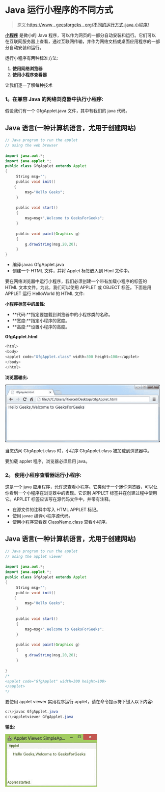 # Java 运行小程序的不同方式

> 原文:[https://www . geesforgeks . org/不同的运行方式-java 小程序/](https://www.geeksforgeeks.org/different-ways-to-run-applet-in-java/)

[**小程序**](https://www.geeksforgeeks.org/java-applet-basics/) 是微小的 Java 程序，可以作为网页的一部分自动安装和运行。它们可以在互联网服务器上查看，通过互联网传输，并作为网络文档或桌面应用程序的一部分自动安装和运行。

运行小程序有两种标准方法:

1.  **使用网络浏览器**
2.  **使用小程序查看器**

让我们逐一了解每种技术

### **1。在兼容 Java 的网络浏览器中执行小程序**:

假设我们有一个 GfgApplet.java 文件，其中有我们的 java 代码。

## Java 语言(一种计算机语言，尤用于创建网站)

```java
// Java program to run the applet 
// using the web browser

import java.awt.*;
import java.applet.*;
public class GfgApplet extends Applet
{
     String msg="";
     public void init()
    {
         msg="Hello Geeks";
     }

     public void start()
     {
         msg=msg+",Welcome to GeeksForGeeks";
     }

     public void paint(Graphics g)
     {
         g.drawString(msg,20,20);
     }
}
```

*   编译:javac GfgApplet.java
*   创建一个 HTML 文件，并将 Applet 标签嵌入到 Html 文件中。

要在网络浏览器中运行小程序，我们必须创建一个带有加载小程序的标签的 HTML 文本文件。为此，我们可以使用 APPLET 或 OBJECT 标签。下面是用 APPLET 运行 HelloWorld 的 HTML 文件:

**小程序标签中的属性:**

*   **代码:**指定要加载到浏览器中的小程序类的名称。
*   **宽度:**指定小程序的宽度。
*   **高度:**设置小程序的高度。

**GfgApplet.html**

```java
<html>
<body>
<applet code="GfgApplet.class" width=300 height=100></applet>
</body>
</html> 
```

**浏览器输出:**

![](img/2ec7a7dbf1ca941eb7d46374b7e697a9.png)

当您访问 GfgApplet.class 时，小程序 GfgApplet.class 被加载到浏览器中。

要加载 applet 程序，浏览器必须启用 java。

### **2。** **使用小程序查看器运行小程序:**

这是一个 java 应用程序，允许您查看小程序。它类似于一个迷你浏览器，可以让你看到一个小程序在浏览器中的表现。它识别 APPLET 标签并在创建过程中使用它。APPLET 标签应该写在源代码文件中，并带有注释。

*   在源文件的注释中写入 HTML APPLET 标记。
*   使用 javac 编译小程序源代码。
*   使用小程序查看器 ClassName.class 查看小程序。

## Java 语言(一种计算机语言，尤用于创建网站)

```java
// Java program to run the applet 
// using the applet viewer 

import java.awt.*;
import java.applet.*;
public class GfgApplet extends Applet
{
     String msg="";
     public void init()
    {
         msg="Hello Geeks";
     }

     public void start()
     {
         msg=msg+",Welcome to GeeksForGeeks";
     }

     public void paint(Graphics g)
     {
         g.drawString(msg,20,20);
     }

}
/*
<applet code="GfgApplet" width=300 height=100>
</applet>
*/
```

要使用 applet viewer 实用程序运行 applet，请在命令提示符下键入以下内容:

```java
c:\>javac GfgApplet.java
c:\>appletviewer GfgApplet.java
```

**输出:**

![](img/c44630a9e18eed5e2336f6f0a0940851.png)